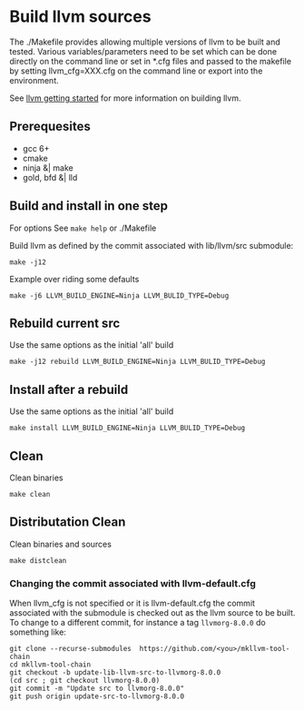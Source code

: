# Build llvm sources

The ./Makefile provides allowing multiple versions of llvm to be built and
tested. Various variables/parameters need to be set which can be done directly
on the command line or set in \*.cfg files and passed to the makefile by
setting llvm_cfg=XXX.cfg on the command line or export into the environment.

See [llvm getting started](http://llvm.org/docs/GettingStarted.html) for more
information on building llvm.

## Prerequesites
  * gcc 6+
  * cmake
  * ninja &| make
  * gold, bfd &| lld

## Build and install in one step
For options See `make help` or ./Makefile

Build llvm as defined by the commit associated with lib/llvm/src submodule:
```
make -j12
```
Example over riding some defaults
```
make -j6 LLVM_BUILD_ENGINE=Ninja LLVM_BULID_TYPE=Debug
```

## Rebuild current src
Use the same options as the initial 'all' build
```
make -j12 rebuild LLVM_BUILD_ENGINE=Ninja LLVM_BULID_TYPE=Debug
```
## Install after a rebuild
Use the same options as the initial 'all' build
```
make install LLVM_BUILD_ENGINE=Ninja LLVM_BULID_TYPE=Debug
```
## Clean
Clean binaries
```
make clean
```
## Distributation Clean
Clean binaries and sources
```
make distclean
```
### Changing the commit associated with llvm-default.cfg

When llvm_cfg is not specified or it is llvm-default.cfg the commit associated with the submodule is checked out as the llvm source to be built. To change to a different commit, for instance a tag `llvmorg-8.0.0` do something like:
```
git clone --recurse-submodules  https://github.com/<you>/mkllvm-tool-chain
cd mkllvm-tool-chain
git checkout -b update-lib-llvm-src-to-llvmorg-8.0.0
(cd src ; git checkout llvmorg-8.0.0)
git commit -m "Update src to llvmorg-8.0.0"
git push origin update-src-to-llvmorg-8.0.0
```
